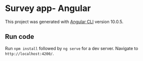 # Survey app- Angular

This project was generated with [Angular CLI](https://github.com/angular/angular-cli) version 10.0.5.

## Run code

Run `npm install` followed by `ng serve` for a dev server. Navigate to `http://localhost:4200/`.

